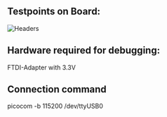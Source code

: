 ## Testpoints on Board:

![Headers](/serial/headers_sample.jpg)


## Hardware required for debugging:
FTDI-Adapter with 3.3V

## Connection command
picocom -b 115200 /dev/ttyUSB0
